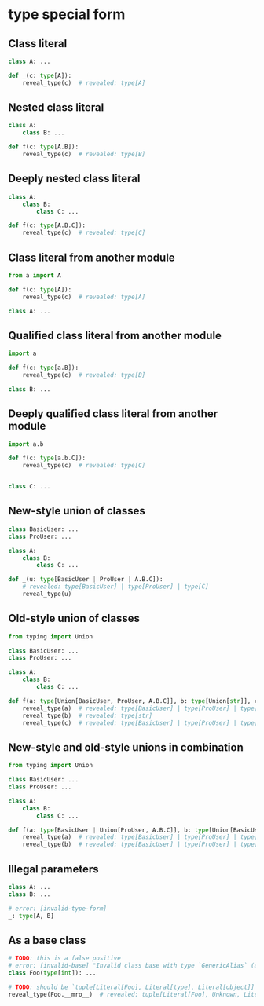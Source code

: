 # type special form

## Class literal

```py
class A: ...

def _(c: type[A]):
    reveal_type(c)  # revealed: type[A]
```

## Nested class literal

```py
class A:
    class B: ...

def f(c: type[A.B]):
    reveal_type(c)  # revealed: type[B]
```

## Deeply nested class literal

```py
class A:
    class B:
        class C: ...

def f(c: type[A.B.C]):
    reveal_type(c)  # revealed: type[C]
```

## Class literal from another module

```py
from a import A

def f(c: type[A]):
    reveal_type(c)  # revealed: type[A]
```

```py path=a.py
class A: ...
```

## Qualified class literal from another module

```py
import a

def f(c: type[a.B]):
    reveal_type(c)  # revealed: type[B]
```

```py path=a.py
class B: ...
```

## Deeply qualified class literal from another module

```py path=a/test.py
import a.b

def f(c: type[a.b.C]):
    reveal_type(c)  # revealed: type[C]
```

```py path=a/__init__.py
```

```py path=a/b.py
class C: ...
```

## New-style union of classes

```py
class BasicUser: ...
class ProUser: ...

class A:
    class B:
        class C: ...

def _(u: type[BasicUser | ProUser | A.B.C]):
    # revealed: type[BasicUser] | type[ProUser] | type[C]
    reveal_type(u)
```

## Old-style union of classes

```py
from typing import Union

class BasicUser: ...
class ProUser: ...

class A:
    class B:
        class C: ...

def f(a: type[Union[BasicUser, ProUser, A.B.C]], b: type[Union[str]], c: type[Union[BasicUser, Union[ProUser, A.B.C]]]):
    reveal_type(a)  # revealed: type[BasicUser] | type[ProUser] | type[C]
    reveal_type(b)  # revealed: type[str]
    reveal_type(c)  # revealed: type[BasicUser] | type[ProUser] | type[C]
```

## New-style and old-style unions in combination

```py
from typing import Union

class BasicUser: ...
class ProUser: ...

class A:
    class B:
        class C: ...

def f(a: type[BasicUser | Union[ProUser, A.B.C]], b: type[Union[BasicUser | Union[ProUser, A.B.C | str]]]):
    reveal_type(a)  # revealed: type[BasicUser] | type[ProUser] | type[C]
    reveal_type(b)  # revealed: type[BasicUser] | type[ProUser] | type[C] | type[str]
```

## Illegal parameters

```py
class A: ...
class B: ...

# error: [invalid-type-form]
_: type[A, B]
```

## As a base class

```py
# TODO: this is a false positive
# error: [invalid-base] "Invalid class base with type `GenericAlias` (all bases must be a class, `Any`, `Unknown` or `Todo`)"
class Foo(type[int]): ...

# TODO: should be `tuple[Literal[Foo], Literal[type], Literal[object]]
reveal_type(Foo.__mro__)  # revealed: tuple[Literal[Foo], Unknown, Literal[object]]
```
